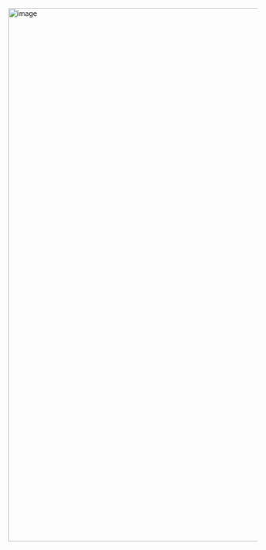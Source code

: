 <img width="1915" height="1077" alt="image" src="https://github.com/user-attachments/assets/7036f2cf-5d5b-49a3-a900-2fc20eb04992" />
